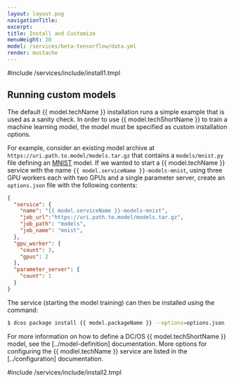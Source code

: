 ```yaml
---
layout: layout.pug
navigationTitle:
excerpt:
title: Install and Customize
menuWeight: 20
model: /services/beta-tensorflow/data.yml
render: mustache
---
```


#include /services/include/install1.tmpl

## Running custom models

The default {{ model.techName }} installation runs a simple example that is used as a sanity check. In order to use {{ model.techShortName }} to train a machine learning model, the model must be specified as custom installation options.

<!-- TODO: Add mnist URL -->
For example, consider an existing model archive at `https://uri.path.to.model/models.tar.gz` that contains a `models/mnist.py` file defining an [MNIST](https://TODO.ADD.URL) model. If we wanted to start a {{ model.techName }} service with the name `{{ model.serviceName }}-models-mnist`, using three GPU workers each with two GPUs and a single parameter server, create an `options.json` file with the following contents:
```json
{
  "service": {
    "name": "{{ model.serviceName }}-models-mnist",
    "job_url":"https://uri.path.to.model/models.tar.gz",
    "job_path": "models",
    "job_name": "mnist",
  },
  "gpu_worker": {
    "count": 3,
    "gpus": 2
  },
  "parameter_server": {
    "count": 1
  }
}
```

The service (starting the model training) can then be installed using the command:
```bash
$ dcos package install {{ model.packageName }} --options=options.json
```

<!-- TODO: Check the relative link -->
For more information on how to define a DC/OS {{ model.techShortName }} model, see the [../model-definition] documentation. More options for configuring the {{ modlel.techName }} service are listed in the [../configuration] documentation.

#include /services/include/install2.tmpl
